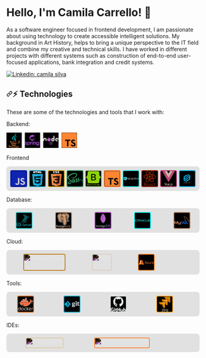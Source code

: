 
# Hello, I'm Camila Carrello! 👋
  <div class="Box mt-4 " >
  <div class="Box-body p-4">
    <div class="d-flex flex-justify-between">
     
<p dir="auto">As a software engineer focused in frontend development, I am passionate about using technology to create accessible intelligent solutions. My background in Art History, helps to bring a unique perspective to the IT field and combine my creative and technical skills. I have worked in different projects with different systems such as construction of end-to-end user-focused applications, bank integration and credit systems.</p>

<a href="https://www.linkedin.com/in/cami-silva/" target="_blank" rel="noopener noreferrer">
  <img src="https://img.shields.io/badge/-Linkedin-blue?style=flat-square&amp;logo=Linkedin&amp;logoColor=white&amp;link=https://www.linkedin.com/in/cami-silva/" alt="Linkedin: camila silva" style="max-width: 100%;"/>
</a>



<h2 dir="auto"><a id="user-content--technologies" class="anchor" aria-hidden="true" tabindex="-1" href="#-technologies"><svg class="octicon octicon-link" viewBox="0 0 16 16" version="1.1" width="16" height="16" aria-hidden="true"><path d="m7.775 3.275 1.25-1.25a3.5 3.5 0 1 1 4.95 4.95l-2.5 2.5a3.5 3.5 0 0 1-4.95 0 .751.751 0 0 1 .018-1.042.751.751 0 0 1 1.042-.018 1.998 1.998 0 0 0 2.83 0l2.5-2.5a2.002 2.002 0 0 0-2.83-2.83l-1.25 1.25a.751.751 0 0 1-1.042-.018.751.751 0 0 1-.018-1.042Zm-4.69 9.64a1.998 1.998 0 0 0 2.83 0l1.25-1.25a.751.751 0 0 1 1.042.018.751.751 0 0 1 .018 1.042l-1.25 1.25a3.5 3.5 0 1 1-4.95-4.95l2.5-2.5a3.5 3.5 0 0 1 4.95 0 .751.751 0 0 1-.018 1.042.751.751 0 0 1-1.042.018 1.998 1.998 0 0 0-2.83 0l-2.5 2.5a1.998 1.998 0 0 0 0 2.83Z"></path></svg></a>⚡ Technologies</h2>
<p dir="auto">These are some of the technologies and tools that I work with:</p>
<p dir="auto">Backend:
<div style="filter: invert(1);">
  <img src="https://github.com/devicons/devicon/blob/master/icons/java/java-original.svg" title="Java" alt="Java" width="40" height="40"/>&nbsp;
  <img src="https://github.com/devicons/devicon/blob/master/icons/spring/spring-original-wordmark.svg" title="Spring" alt="Spring" width="40" height="40"/>&nbsp;
  <img src="https://github.com/devicons/devicon/blob/master/icons/nodejs/nodejs-original-wordmark.svg" title="Node.js" alt="Node.js" width="40" height="40"/>&nbsp;
  <img src="https://github.com/devicons/devicon/blob/master/icons/typescript/typescript-original.svg" title="TypeScript" alt="TypeScript" width="40" height="40"/>
</div>
</p>
<p dir="auto">Frontend
<div style="filter: invert(1); display: flex; justify-content: space-around; padding: 10px; background-color: #1e1e1e; border-radius: 8px;">
  <img src="https://github.com/devicons/devicon/blob/master/icons/javascript/javascript-original.svg" title="JavaScript" alt="JavaScript" width="40" height="40" style="border: 2px solid #f0db4f; border-radius: 4px;"/>&nbsp;
  <img src="https://github.com/devicons/devicon/blob/master/icons/html5/html5-original-wordmark.svg" title="HTML5" alt="HTML5" width="40" height="40" style="border: 2px solid #e44d26; border-radius: 4px;"/>&nbsp;
  <img src="https://github.com/devicons/devicon/blob/master/icons/css3/css3-original-wordmark.svg" title="CSS3" alt="CSS3" width="40" height="40" style="border: 2px solid #2965f1; border-radius: 4px;"/>&nbsp;
  <img src="https://github.com/devicons/devicon/blob/master/icons/sass/sass-original.svg" title="Sass" alt="Sass" width="40" height="40" style="border: 2px solid #cc6699; border-radius: 4px;"/>&nbsp;
  <img src="https://github.com/devicons/devicon/blob/master/icons/bootstrap/bootstrap-plain-wordmark.svg" title="Bootstrap" alt="Bootstrap" width="40" height="40" style="border: 2px solid #563d7c; border-radius: 4px;"/>&nbsp;
  <img src="https://github.com/devicons/devicon/blob/master/icons/typescript/typescript-original.svg" title="TypeScript" alt="TypeScript" width="40" height="40" style="border: 2px solid #007acc; border-radius: 4px;"/>&nbsp;
  <img src="https://github.com/devicons/devicon/blob/master/icons/angularjs/angularjs-original-wordmark.svg" title="Angular" alt="Angular" width="40" height="40" style="border: 2px solid #dd1b16; border-radius: 4px;"/>&nbsp;
  <img src="https://github.com/devicons/devicon/blob/master/icons/react/react-original-wordmark.svg" title="React" alt="React" width="40" height="40" style="border: 2px solid #61dafb; border-radius: 4px;"/>&nbsp;
  <img src="https://github.com/devicons/devicon/blob/master/icons/vuejs/vuejs-original-wordmark.svg" title="Vue" alt="Vue" width="40" height="40" style="border: 2px solid #42b983; border-radius: 4px;"/>&nbsp;
  <img src="https://github.com/devicons/devicon/blob/master/icons/svelte/svelte-original-wordmark.svg" title="Svelte" alt="Svelte" width="40" height="40" style="border: 2px solid #ff3e00; border-radius: 4px;"/>
</div>
</p>
<p dir="auto">Database:
<div style="filter: invert(1); display: flex; justify-content: space-around; padding: 10px; background-color: #1e1e1e; border-radius: 8px;">
  <img src="https://github.com/devicons/devicon/blob/master/icons/microsoftsqlserver/microsoftsqlserver-plain-wordmark.svg" title="SQL Server" alt="SQL Server" width="40" height="40" style="border: 2px solid #cc2927; border-radius: 4px;"/>&nbsp;
  <img src="https://github.com/devicons/devicon/blob/master/icons/postgresql/postgresql-original-wordmark.svg" title="PostgreSQL" alt="PostgreSQL" width="40" height="40" style="border: 2px solid #336791; border-radius: 4px;"/>&nbsp;
  <img src="https://github.com/devicons/devicon/blob/master/icons/mongodb/mongodb-original-wordmark.svg" title="MongoDB" alt="MongoDB" width="40" height="40" style="border: 2px solid #4db33d; border-radius: 4px;"/>&nbsp;
  <img src="https://github.com/devicons/devicon/blob/master/icons/oracle/oracle-original.svg" title="Oracle Database" alt="Oracle Database" width="40" height="40" style="border: 2px solid #F80000; border-radius: 4px;"/>&nbsp;
  <img src="https://github.com/devicons/devicon/blob/master/icons/mysql/mysql-original-wordmark.svg" title="MySQL" alt="MySQL" width="40" height="40" style="border: 2px solid #4479A1; border-radius: 4px; color: white;"/>
</div></p>
<p dir="auto">Cloud:
<div style="filter: invert(1); display: flex; justify-content: space-around; padding: 10px; background-color: #1e1e1e; border-radius: 8px;">
  <img src="https://img.icons8.com/color/48/000000/google-cloud.png" title="Google Cloud" alt="Google Cloud" style="border: 2px solid #4285F4; border-radius: 4px;"/>  
  <img src="https://img.icons8.com/color/48/000000/amazon-web-services.png" title="AWS" alt="AWS" style="border: 2px solid #232F3E; border-radius: 4px;"/>  
    <img src="https://github.com/devicons/devicon/blob/master/icons/azure/azure-original-wordmark.svg" title="Microsoft Azure" alt="Microsoft Azure" width="40" height="40" style="border: 2px solid #0078D4; border-radius: 4px;"/>&nbsp;


</div>
</p>
<p dir="auto">Tools:
<div style="filter: invert(1); display: flex; justify-content: space-around; padding: 10px; background-color: #1e1e1e; border-radius: 8px;">
  <img src="https://github.com/devicons/devicon/blob/master/icons/docker/docker-original-wordmark.svg" title="Docker" alt="Docker" width="40" height="40" style="border: 2px solid #2496ed; border-radius: 4px;"/>&nbsp;
  <img src="https://github.com/devicons/devicon/blob/master/icons/git/git-original-wordmark.svg" title="Git" alt="Git" width="40" height="40" style="border: 2px solid #f05032; border-radius: 4px;"/>&nbsp;
  <img src="https://github.com/devicons/devicon/blob/master/icons/github/github-original-wordmark.svg" title="GitHub" alt="GitHub" width="40" height="40" style="border: 2px solid #181717; border-radius: 4px;"/>&nbsp;
  <img src="https://github.com/devicons/devicon/blob/master/icons/jira/jira-original-wordmark.svg" title="Jira" alt="Jira" width="40" height="40" style="border: 2px solid #0052cc; border-radius: 4px;"/>&nbsp;
</div>
</p>
<p dir="auto">IDEs:
<div style="filter: invert(1); display: flex; justify-content: space-around; padding: 10px; background-color: #1e1e1e; border-radius: 8px;">
  <img src="https://img.icons8.com/color/48/000000/intellij-idea.png" title="IntelliJ IDEA" alt="IntelliJ IDEA" style="border: 2px solid #1d365d; border-radius: 4px;"/>
  <img src="https://img.icons8.com/fluent/48/000000/visual-studio-code-2019.png" title="Visual Studio Code" alt="Visual Studio Code" style="border: 2px solid #007acc; border-radius: 4px;"/>
</p>
</article>
  </div>
</div>


